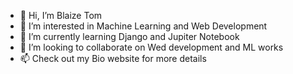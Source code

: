 - 👋 Hi, I’m Blaize Tom
- 👀 I’m interested in Machine Learning and Web Development
- 🌱 I’m currently learning Django and Jupiter Notebook
- 💞️ I’m looking to collaborate on Wed development and ML works
- 📫 Check out my Bio website for more details 

<!---
Blaize99/Blaize99 is a ✨ special ✨ repository because its `README.md` (this file) appears on your GitHub profile.
You can click the Preview link to take a look at your changes.
--->
